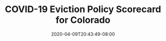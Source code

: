 ---
title: "COVID-19 Eviction Policy Scorecard for Colorado"
date: 2020-04-09T20:43:49-08:00
layout: single
type: covid-policy-rankings
state_abbrev: co # use state abbreviation.
state_title: Colorado
photoCredit:
hasSubnav: true
socialDescription: COVID-19 Eviction Policy Scorecard for Colorado
description: See how your state ranks in our nationwide scorecard of eviction policies in response to COVID-19.
url: /covid-policy-rankings/co
aliases:
    - /covid-policy-rankings/co
    - /covid-policy-rankings/colorado
    - /es/covid-policy-rankings/co
    - /es/covid-policy-rankings/colorado
---